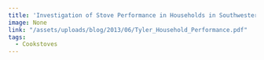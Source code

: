 ```yaml
---
title: 'Investigation of Stove Performance in Households in Southwestern Uganda'
image: None
link: "/assets/uploads/blog/2013/06/Tyler_Household_Performance.pdf"
tags:
  - Cookstoves
---
```

